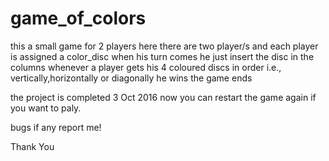 # game_of_colors
this a small game for 2 players
here there are two player/s and each player is assigned a color_disc
when his turn comes he just insert the disc in the columns
whenever a player gets his 4 coloured discs in order i.e., vertically,horizontally or diagonally he wins 
the game ends


the project is completed 
3 Oct 2016 now you can restart the game again if you want to paly.


bugs if any report me!


Thank You
